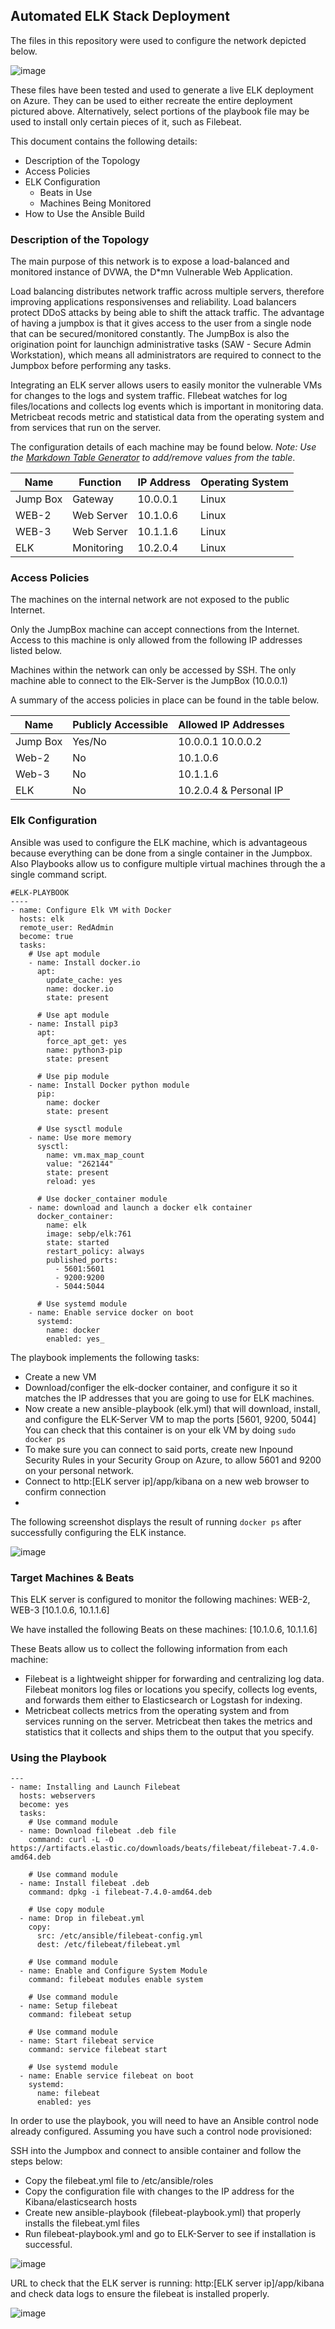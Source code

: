 ## Automated ELK Stack Deployment

The files in this repository were used to configure the network depicted below.

![image](https://user-images.githubusercontent.com/38510755/115952685-0da2c280-a4ad-11eb-9fda-ed730a154ec1.png)



These files have been tested and used to generate a live ELK deployment on Azure. They can be used to either recreate the entire deployment pictured above. Alternatively, select portions of the playbook file may be used to install only certain pieces of it, such as Filebeat.

This document contains the following details:
- Description of the Topology
- Access Policies
- ELK Configuration
  - Beats in Use
  - Machines Being Monitored
- How to Use the Ansible Build


### Description of the Topology

The main purpose of this network is to expose a load-balanced and monitored instance of DVWA, the D*mn Vulnerable Web Application.

Load balancing distributes network traffic across multiple servers, therefore improving applications responsivenses and reliability. 
Load balancers protect DDoS attacks by being able to shift the attack traffic. The advantage of having a jumpbox is that it gives access to the user from a single node that can be secured/monitored constantly. The JumpBox is also the origination point for launchign administrative tasks (SAW - Secure Admin Workstation), which means all administrators are required to connect to the Jumpbox before performing any tasks.


Integrating an ELK server allows users to easily monitor the vulnerable VMs for changes to the logs and system traffic.
FIlebeat watches for log files/locations and collects log events which is important in monitoring data.
Metricbeat recods metric and statistical data from the operating system and from services that run on the server.

The configuration details of each machine may be found below.
_Note: Use the [Markdown Table Generator](http://www.tablesgenerator.com/markdown_tables) to add/remove values from the table_.

| Name     | Function | IP Address | Operating System |
|----------|----------|------------|------------------|
| Jump Box | Gateway    | 10.0.0.1   | Linux   |
| WEB-2    | Web Server | 10.1.0.6   | Linux   |
| WEB-3    | Web Server | 10.1.1.6   | Linux   |
| ELK      | Monitoring | 10.2.0.4   | Linux   |

### Access Policies

The machines on the internal network are not exposed to the public Internet. 

Only the JumpBox machine can accept connections from the Internet. Access to this machine is only allowed from the following IP addresses listed below. 

Machines within the network can only be accessed by SSH.
The only machine able to connect to the Elk-Server is the JumpBox (10.0.0.1)

A summary of the access policies in place can be found in the table below.

| Name     | Publicly Accessible | Allowed IP Addresses |
|----------|---------------------|----------------------|
| Jump Box | Yes/No              | 10.0.0.1 10.0.0.2    |
| Web-2    |     No                |    10.1.0.6     |
| Web-3   |   No          |     10.1.1.6       |
| ELK   |  No             |10.2.0.4 & Personal IP |

### Elk Configuration

Ansible was used to configure the ELK machine, which is advantageous because everything can be done from a single container in the Jumpbox. Also Playbooks allow us to configure multiple virtual machines through the a single command script. 


```
#ELK-PLAYBOOK 
----
- name: Configure Elk VM with Docker
  hosts: elk
  remote_user: RedAdmin
  become: true
  tasks:
    # Use apt module
    - name: Install docker.io
      apt:
        update_cache: yes
        name: docker.io
        state: present

      # Use apt module
    - name: Install pip3
      apt:
        force_apt_get: yes
        name: python3-pip
        state: present

      # Use pip module
    - name: Install Docker python module
      pip:
        name: docker
        state: present

      # Use sysctl module
    - name: Use more memory
      sysctl:
        name: vm.max_map_count
        value: "262144"
        state: present
        reload: yes

      # Use docker_container module
    - name: download and launch a docker elk container
      docker_container:
        name: elk
        image: sebp/elk:761
        state: started
        restart_policy: always
        published_ports:
          - 5601:5601
          - 9200:9200
          - 5044:5044

      # Use systemd module
    - name: Enable service docker on boot
      systemd:
        name: docker
        enabled: yes_
```

The playbook implements the following tasks:
- Create a new VM 
- Download/configer the elk-docker container, and configure it so it matches the IP addresses that you are going to use for ELK machines. 
- Now create a new ansible-playbook (elk.yml) that will download, install, and configure the ELK-Server VM to map the ports [5601, 9200, 5044] You can check that this container is on your elk VM by doing ```sudo docker ps```
- To make sure you can connect to said ports, create new Inpound Security Rules in your Security Group on Azure, to allow 5601 and 9200 on your personal network.
- Connect to http:[ELK server ip]/app/kibana on a new web browser to confirm connection
-
The following screenshot displays the result of running `docker ps` after successfully configuring the ELK instance.

![image](https://user-images.githubusercontent.com/38510755/115951256-5a829b00-a4a5-11eb-9438-75f1c4197f0b.png)


### Target Machines & Beats
This ELK server is configured to monitor the following machines: WEB-2, WEB-3
[10.1.0.6, 10.1.1.6]

We have installed the following Beats on these machines:
[10.1.0.6, 10.1.1.6]

These Beats allow us to collect the following information from each machine:
- Filebeat is a lightweight shipper for forwarding and centralizing log data. Filebeat monitors log files or locations you specify, collects log events, and forwards them either to Elasticsearch or Logstash for indexing.
- Metricbeat collects metrics from the operating system and from services running on the server. Metricbeat then takes the metrics and statistics that it collects and ships them to the output that you specify.

### Using the Playbook
```
---
- name: Installing and Launch Filebeat
  hosts: webservers
  become: yes
  tasks:
    # Use command module
  - name: Download filebeat .deb file
    command: curl -L -O https://artifacts.elastic.co/downloads/beats/filebeat/filebeat-7.4.0-amd64.deb

    # Use command module
  - name: Install filebeat .deb
    command: dpkg -i filebeat-7.4.0-amd64.deb

    # Use copy module
  - name: Drop in filebeat.yml
    copy:
      src: /etc/ansible/filebeat-config.yml
      dest: /etc/filebeat/filebeat.yml

    # Use command module
  - name: Enable and Configure System Module
    command: filebeat modules enable system

    # Use command module
  - name: Setup filebeat
    command: filebeat setup

    # Use command module
  - name: Start filebeat service
    command: service filebeat start

    # Use systemd module
  - name: Enable service filebeat on boot
    systemd:
      name: filebeat
      enabled: yes
 ```
 

In order to use the playbook, you will need to have an Ansible control node already configured. Assuming you have such a control node provisioned: 

SSH into the Jumpbox and connect to ansible container and follow the steps below:
- Copy the filebeat.yml file to /etc/ansible/roles
- Copy the configuration file with changes to the IP address for the Kibana/elasticsearch hosts
- Create new ansible-playbook (filebeat-playbook.yml) that properly installs the filebeat.yml files
- Run filebeat-playbook.yml and go to ELK-Server to see if installation is successful. 

![image](https://user-images.githubusercontent.com/38510755/115951459-6e7acc80-a4a6-11eb-8fac-e2684ac391ea.png)

URL to check that the ELK server is running: http:[ELK server ip]/app/kibana and check data logs to ensure the filebeat is installed properly.

![image](https://user-images.githubusercontent.com/38510755/115952664-ec41d680-a4ac-11eb-93aa-70b99868862a.png)


